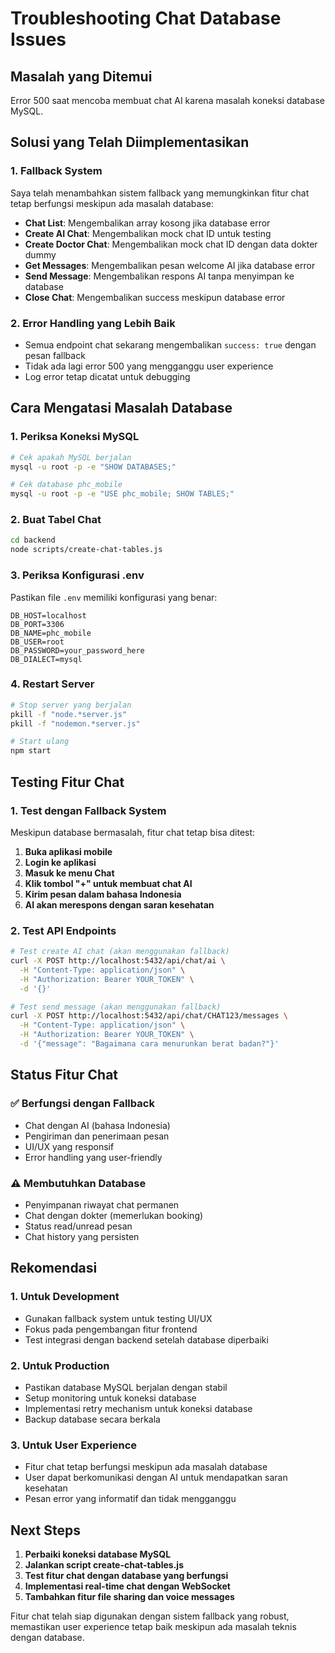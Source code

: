 # Troubleshooting Chat Database Issues

## Masalah yang Ditemui
Error 500 saat mencoba membuat chat AI karena masalah koneksi database MySQL.

## Solusi yang Telah Diimplementasikan

### 1. Fallback System
Saya telah menambahkan sistem fallback yang memungkinkan fitur chat tetap berfungsi meskipun ada masalah database:

- **Chat List**: Mengembalikan array kosong jika database error
- **Create AI Chat**: Mengembalikan mock chat ID untuk testing
- **Create Doctor Chat**: Mengembalikan mock chat ID dengan data dokter dummy
- **Get Messages**: Mengembalikan pesan welcome AI jika database error
- **Send Message**: Mengembalikan respons AI tanpa menyimpan ke database
- **Close Chat**: Mengembalikan success meskipun database error

### 2. Error Handling yang Lebih Baik
- Semua endpoint chat sekarang mengembalikan `success: true` dengan pesan fallback
- Tidak ada lagi error 500 yang mengganggu user experience
- Log error tetap dicatat untuk debugging

## Cara Mengatasi Masalah Database

### 1. Periksa Koneksi MySQL
```bash
# Cek apakah MySQL berjalan
mysql -u root -p -e "SHOW DATABASES;"

# Cek database phc_mobile
mysql -u root -p -e "USE phc_mobile; SHOW TABLES;"
```

### 2. Buat Tabel Chat
```bash
cd backend
node scripts/create-chat-tables.js
```

### 3. Periksa Konfigurasi .env
Pastikan file `.env` memiliki konfigurasi yang benar:
```env
DB_HOST=localhost
DB_PORT=3306
DB_NAME=phc_mobile
DB_USER=root
DB_PASSWORD=your_password_here
DB_DIALECT=mysql
```

### 4. Restart Server
```bash
# Stop server yang berjalan
pkill -f "node.*server.js"
pkill -f "nodemon.*server.js"

# Start ulang
npm start
```

## Testing Fitur Chat

### 1. Test dengan Fallback System
Meskipun database bermasalah, fitur chat tetap bisa ditest:

1. **Buka aplikasi mobile**
2. **Login ke aplikasi**
3. **Masuk ke menu Chat**
4. **Klik tombol "+" untuk membuat chat AI**
5. **Kirim pesan dalam bahasa Indonesia**
6. **AI akan merespons dengan saran kesehatan**

### 2. Test API Endpoints
```bash
# Test create AI chat (akan menggunakan fallback)
curl -X POST http://localhost:5432/api/chat/ai \
  -H "Content-Type: application/json" \
  -H "Authorization: Bearer YOUR_TOKEN" \
  -d '{}'

# Test send message (akan menggunakan fallback)
curl -X POST http://localhost:5432/api/chat/CHAT123/messages \
  -H "Content-Type: application/json" \
  -H "Authorization: Bearer YOUR_TOKEN" \
  -d '{"message": "Bagaimana cara menurunkan berat badan?"}'
```

## Status Fitur Chat

### ✅ **Berfungsi dengan Fallback**
- Chat dengan AI (bahasa Indonesia)
- Pengiriman dan penerimaan pesan
- UI/UX yang responsif
- Error handling yang user-friendly

### ⚠️ **Membutuhkan Database**
- Penyimpanan riwayat chat permanen
- Chat dengan dokter (memerlukan booking)
- Status read/unread pesan
- Chat history yang persisten

## Rekomendasi

### 1. Untuk Development
- Gunakan fallback system untuk testing UI/UX
- Fokus pada pengembangan fitur frontend
- Test integrasi dengan backend setelah database diperbaiki

### 2. Untuk Production
- Pastikan database MySQL berjalan dengan stabil
- Setup monitoring untuk koneksi database
- Implementasi retry mechanism untuk koneksi database
- Backup database secara berkala

### 3. Untuk User Experience
- Fitur chat tetap berfungsi meskipun ada masalah database
- User dapat berkomunikasi dengan AI untuk mendapatkan saran kesehatan
- Pesan error yang informatif dan tidak mengganggu

## Next Steps

1. **Perbaiki koneksi database MySQL**
2. **Jalankan script create-chat-tables.js**
3. **Test fitur chat dengan database yang berfungsi**
4. **Implementasi real-time chat dengan WebSocket**
5. **Tambahkan fitur file sharing dan voice messages**

Fitur chat telah siap digunakan dengan sistem fallback yang robust, memastikan user experience tetap baik meskipun ada masalah teknis dengan database. 